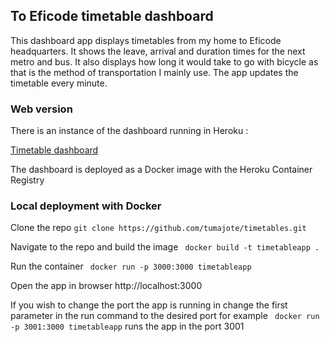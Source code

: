 ## To Eficode timetable dashboard

This dashboard app displays timetables from my home to Eficode headquarters. It shows the leave, arrival and duration times for the next metro and bus. It also displays how long it would take to go with bicycle as that is the method of transportation I mainly use. The app updates the timetable every minute. 

### Web version 

There is an instance of the dashboard running in Heroku :

[Timetable dashboard]( https://dashboard.heroku.com/apps/timetables-to-eficode)

The dashboard is deployed as a Docker image with the Heroku Container Registry 

### Local deployment with Docker

Clone the repo ``` git clone https://github.com/tumajote/timetables.git ```

Navigate to the repo and build the image ``` docker build -t timetableapp .```

Run the container ``` docker run -p 3000:3000 timetableapp```

Open the app in browser http://localhost:3000

If you wish to change the port the app is running in change the first parameter in the run command to the desired port for example 
``` docker run -p 3001:3000 timetableapp``` runs the app in the port 3001 




 
